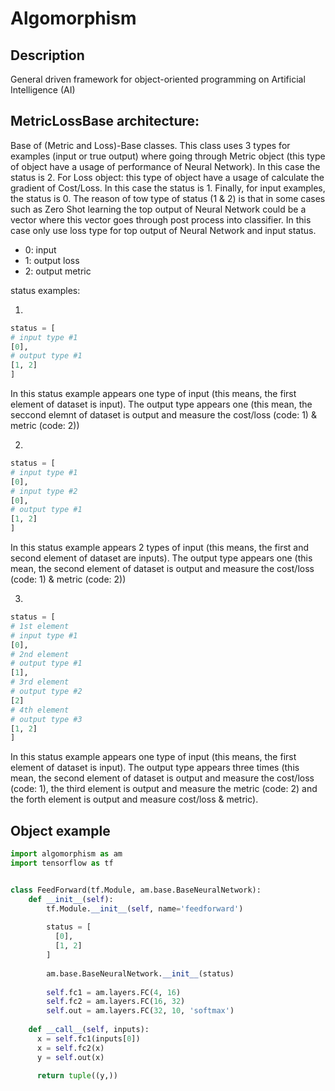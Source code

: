 # Algomorphism

## Description
General driven framework for object-oriented programming on Artificial Intelligence (AI)

## MetricLossBase architecture:

Base of (Metric and Loss)-Base classes. This class uses 3 types for examples (input or true output) where going through
Metric object (this type of object have a usage of performance of Neural Network). In this case the status is 2. For
Loss object: this type of object have a usage of calculate the gradient of Cost/Loss. In this case the status
is 1. Finally, for input examples, the status is 0. The reason of tow type of status (1 & 2) is that in some cases such as
Zero Shot learning the top output of Neural Network could be a vector where this vector goes through post process into classifier.
In this case only use loss type for top output of Neural Network and input status.
- 0: input
- 1: output loss
- 2: output metric

status examples:

1.
  ```python
status = [
  # input type #1
  [0],
  # output type #1
  [1, 2]
]
  ``` 
  In this status example appears one type of input (this means, the first element of dataset is input). The output type 
  appears one (this mean, the seccond elemnt of dataset is output and measure the cost/loss (code: 1) & metric (code: 2))

2.
  ```python
status = [
  # input type #1
  [0],
  # input type #2
  [0],
  # output type #1
  [1, 2]
]
  ```
  In this status example appears 2 types of input (this means, the first and second element of dataset are inputs). The 
  output type appears one (this mean, the second element of dataset is output and measure the cost/loss (code: 1) & 
  metric (code: 2))

3.   
  ```python
status = [
  # 1st element
  # input type #1
  [0],
  # 2nd element
  # output type #1
  [1],
  # 3rd element
  # output type #2
  [2]
  # 4th element
  # output type #3
  [1, 2]
]
  ```
  In this status example appears one type of input (this means, the first element of dataset is input). The 
  output type appears three times (this mean, the second element of dataset is output and measure the cost/loss (code: 1), 
  the third element is output and measure the metric (code: 2) and the forth element is output and measure cost/loss & metric).
  
## Object example

```python
import algomorphism as am
import tensorflow as tf


class FeedForward(tf.Module, am.base.BaseNeuralNetwork):
    def __init__(self):
        tf.Module.__init__(self, name='feedforward')
        
        status = [
          [0],
          [1, 2]
        ]
        
        am.base.BaseNeuralNetwork.__init__(status)
        
        self.fc1 = am.layers.FC(4, 16)
        self.fc2 = am.layers.FC(16, 32)
        self.out = am.layers.FC(32, 10, 'softmax')
    
    def __call__(self, inputs):
      x = self.fc1(inputs[0])
      x = self.fc2(x)
      y = self.out(x)
      
      return tuple((y,))

```
